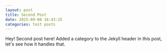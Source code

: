 ```yaml
---
layout: post
title: Second Post
date: 2025-09-08 16:43:25
categories: test posts
---
```


Hey! Second post here! Added a category to the Jekyll header in this post, let's see how it handles that.
